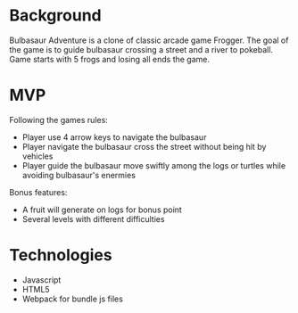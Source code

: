 # Background
Bulbasaur Adventure is a clone of classic arcade game Frogger. The goal of the game is to guide bulbasaur crossing a street and a river to pokeball. Game starts with 5 frogs and losing all ends the game.

# MVP

Following the games rules:
  * Player use 4 arrow keys to navigate the bulbasaur
  * Player navigate the bulbasaur cross the street without being hit by vehicles
  * Player guide the bulbasaur move swiftly among the logs or turtles while avoiding bulbasaur's enermies
  
Bonus features:
  * A fruit will generate on logs for bonus point
  * Several levels with different difficulties

# Technologies

  * Javascript
  * HTML5
  * Webpack for bundle js files



